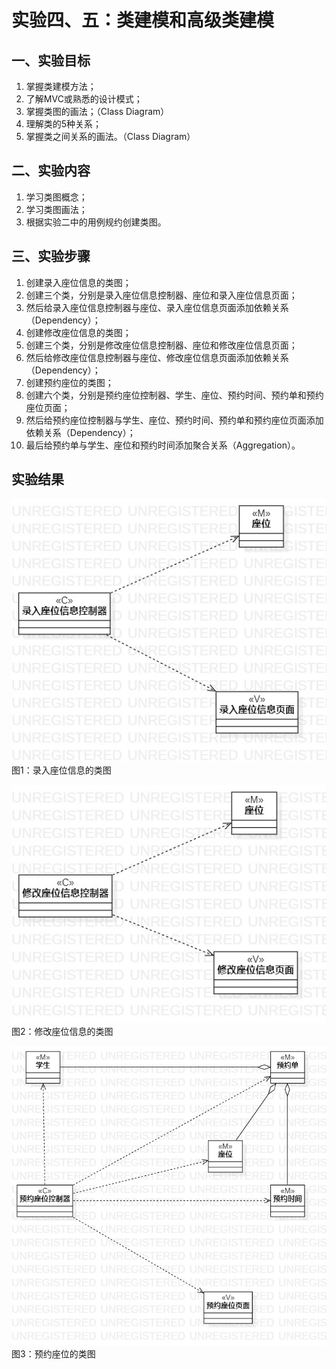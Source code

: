 # 实验四、五：类建模和高级类建模

## 一、实验目标

1. 掌握类建模方法；
2. 了解MVC或熟悉的设计模式；
3. 掌握类图的画法；（Class Diagram）
4. 理解类的5种关系；
5. 掌握类之间关系的画法。（Class Diagram）

## 二、实验内容

1. 学习类图概念；
2. 学习类图画法；
3. 根据实验二中的用例规约创建类图。

## 三、实验步骤

1. 创建录入座位信息的类图；
2. 创建三个类，分别是录入座位信息控制器、座位和录入座位信息页面；
3. 然后给录入座位信息控制器与座位、录入座位信息页面添加依赖关系（Dependency）；
4. 创建修改座位信息的类图；
5. 创建三个类，分别是修改座位信息控制器、座位和修改座位信息页面；
6. 然后给修改座位信息控制器与座位、修改座位信息页面添加依赖关系（Dependency）；
7. 创建预约座位的类图；
8. 创建六个类，分别是预约座位控制器、学生、座位、预约时间、预约单和预约座位页面；
9. 然后给预约座位控制器与学生、座位、预约时间、预约单和预约座位页面添加依赖关系（Dependency）；
10. 最后给预约单与学生、座位和预约时间添加聚合关系（Aggregation）。

## 实验结果

![录入座位信息的类图](./录入座位信息类图.jpg)   
图1：录入座位信息的类图

![修改座位信息的类图](./修改座位信息类图.jpg)   
图2：修改座位信息的类图

![预约座位的类图](./预约座位类图.jpg)   
图3：预约座位的类图
